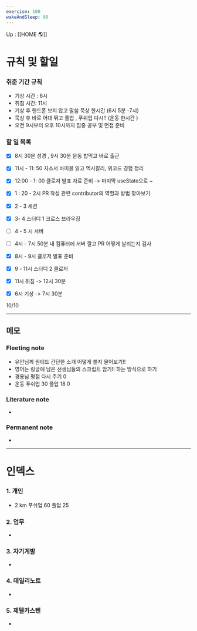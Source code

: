 ```yaml
---
exercise: 100
wakeAndSleep: 90
---
```


Up : [[HOME 🌎]]

# 규칙 및 할일

### 취준 기간 규칙 

- 기상 시간 : 6시
- 취침 시간: 11시 
- 기상 후 핸드폰 보지 않고 말씀 묵상 한시간 (6시 5분  -7시) 
- 묵상 후 바로 어대 뛰고 풀업 , 푸쉬업 다시!!  (운동 한시간 )
- 오전 9시부터 오후 10시까지 집중 공부 및 면접 준비 

### 할 일 목록
- [x] 8시 30분 성경 , 9시 30분 운동  밥먹고 바로 출근 
- [x] 11시 - 11: 50 자소서 바이블 읽고 멕시칼리, 위코드  경험 정리
- [x] 12:00 - 1: 00 클로져 발표 자료 준비 -> 마지막 useState으로 ~ 
- [x] 1 : 20 - 2시 PR 작성 관련 contributor의 역할과 방법 찾아보기 

- [x] 2 - 3 세션
- [x] 3-  4 스터디 1  크로스 브라우징
- [ ] 4 - 5 시 서버 
- [ ] 4시  - 7시 50분 내 컴퓨터에 서버 깔고 PR 어떻게 날리는지 검사
- [x] 8시 - 9시 클로저 발표 준비 
- [x] 9  - 11시 스터디 2 클로저 
- [x] 11시 취침 -> 12시  30분
- [x] 6시 기상 -> 7시 30분




10/10

---

## 메모

### Fleeting note
- 유안님께 원티드 간단한 소개 어떻게 쓸지 물어보기!! 
- 영어는 링글에 남은 선생님들의 스크립트 암기!! 하는 방식으로 하기 
- 경용님 평점 다시 주기 0
- 운동 푸쉬업 30 풀업 18 0 


### Literature note
- 

### Permanent note
- 

---

# 인덱스
### 1. 개인 
- 2 km 푸쉬업  60 풀업 25
### 2. 업무
- 
### 3. 자기계발
- 
### 4. 데일리노트
- 
### 5. 제텔카스텐
- 